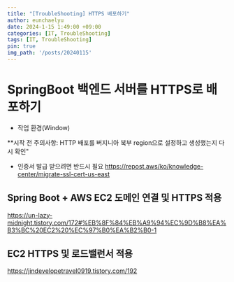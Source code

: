 ```yaml
---
title: "[TroubleShooting] HTTPS 배포하기"
author: eunchaelyu
date: 2024-1-15 1:49:00 +09:00
categories: [IT, TroubleShooting]
tags: [IT, TroubleShooting]
pin: true
img_path: '/posts/20240115'
---
```



# SpringBoot 백엔드 서버를 HTTPS로 배포하기  

- 작업 환경(Window)

**시작 전 주의사항: HTTP 배포를 버지니아 북부 region으로 설정하고 생성했는지 다시 확인"
- 인증서 발급 받으려면 반드시 필요
https://repost.aws/ko/knowledge-center/migrate-ssl-cert-us-east

## Spring Boot + AWS EC2 도메인 연결 및 HTTPS 적용
https://un-lazy-midnight.tistory.com/172#%EB%8F%84%EB%A9%94%EC%9D%B8%EA%B3%BC%20EC2%20%EC%97%B0%EA%B2%B0-1

## EC2 HTTPS 및 로드밸런서 적용
https://jindevelopetravel0919.tistory.com/192      
